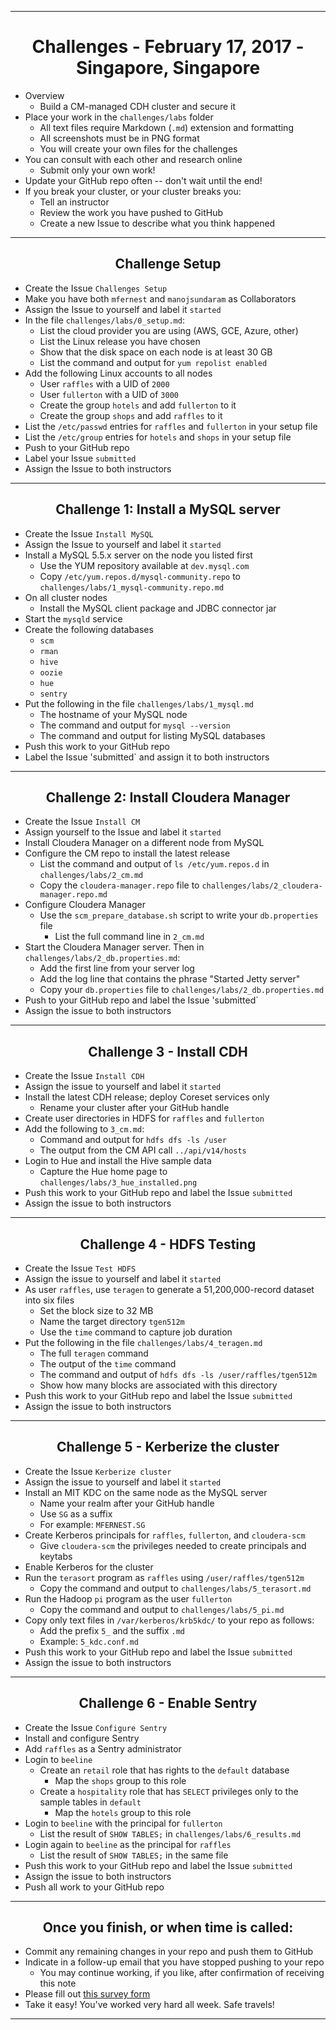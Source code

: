 <!-- CSS work goes here for the time being -->
<!-- set a:link text-decoration to none -->
<!-- set a:hover text-decoration to underline -->
<!-- http://forums.markdownpad.com/discussion/143/include-pdf-pagebreak-instructions-in-markdown/p1 -->

---
<div style="page-break-after: always;"></div>

# <center> Challenges - February 17, 2017 - Singapore, Singapore

* Overview
    * Build a CM-managed CDH cluster and secure it
* Place your work in the `challenges/labs` folder
    * All text files require  Markdown (`.md`) extension and formatting
    * All screenshots must be in PNG format
    * You will create your own files for the challenges
* You can consult with each other and research online
    * Submit only your own work!
* Update your GitHub repo often -- don't wait until the end!
* If you break your cluster, or your cluster breaks you:
    * Tell an instructor
    * Review the work you have pushed to GitHub
    * Create a new Issue to describe what you think happened

---
<div style="page-break-after: always;"></div>

## <center> Challenge Setup

* Create the Issue `Challenges Setup`
* Make you have both `mfernest` and `manojsundaram` as Collaborators
* Assign the Issue to yourself and label it `started`
* In the file `challenges/labs/0_setup.md`:
    * List the cloud provider you are using (AWS, GCE, Azure, other)
    * List the Linux release you have chosen 
    * Show that the disk space on each node is at least 30 GB
    * List the command and output for `yum repolist enabled` 
* Add the following Linux accounts to all nodes
    * User `raffles` with a UID of `2000`
    * User `fullerton` with a UID of `3000`
    * Create the group `hotels` and add `fullerton` to it
    * Create the group `shops` and add `raffles` to it
* List the `/etc/passwd` entries for `raffles` and `fullerton` in your setup file
* List the `/etc/group` entries for `hotels` and `shops` in your setup file
* Push to your GitHub repo
* Label your Issue `submitted` 
* Assign the Issue to both instructors

---
<div style="page-break-after: always;"></div>

## <center> Challenge 1: Install a MySQL server

* Create the Issue `Install MySQL`
* Assign the Issue to yourself and label it `started`
* Install a MySQL 5.5.x server on the node you listed first
    * Use the YUM repository available at `dev.mysql.com`
    * Copy `/etc/yum.repos.d/mysql-community.repo` to `challenges/labs/1_mysql-community.repo.md`
* On all cluster nodes
    * Install the MySQL client package and JDBC connector jar
* Start the `mysqld` service
* Create the following databases
    * `scm`
    * `rman`
    * `hive`
    * `oozie`
    * `hue`
    * `sentry`
* Put the following in the file `challenges/labs/1_mysql.md`
    * The hostname of your MySQL node 
    * The command and output for `mysql --version`
    * The command and output for listing MySQL databases 
* Push this work to your GitHub repo
* Label the Issue 'submitted` and assign it to both instructors

---
<div style="page-break-after: always;"></div>

## <center> Challenge 2: Install Cloudera Manager

* Create the Issue `Install CM`
* Assign yourself to the Issue and label it `started`
* Install Cloudera Manager on a different node from MySQL
* Configure the CM repo to install the latest release
  * List the command and output of `ls /etc/yum.repos.d` in `challenges/labs/2_cm.md`
  * Copy the `cloudera-manager.repo` file to `challenges/labs/2_cloudera-manager.repo.md`
* Configure Cloudera Manager
  * Use the `scm_prepare_database.sh` script to write your `db.properties` file 
    * List the full command line in `2_cm.md`
* Start the Cloudera Manager server. Then in `challenges/labs/2_db.properties.md`:
  * Add the first line from your server log
  * Add the log line that contains the phrase "Started Jetty server"
  * Copy your `db.properties` file to `challenges/labs/2_db.properties.md`
* Push to your GitHub repo and label the Issue 'submitted`
* Assign the issue to both instructors

---
<div style="page-break-after: always;"></div>

## <center> Challenge 3 - Install CDH

* Create the Issue `Install CDH`
* Assign the issue to yourself and label it `started`
* Install the latest CDH release; deploy Coreset services only
  * Rename your cluster after your GitHub handle
* Create user directories in HDFS for `raffles` and `fullerton`
* Add the following to `3_cm.md`:
    * Command and output for `hdfs dfs -ls /user`
    * The output from the CM API call `../api/v14/hosts` 
* Login to Hue and install the Hive sample data
    * Capture the Hue home page to `challenges/labs/3_hue_installed.png`
* Push this work to your GitHub repo and label the Issue `submitted`
* Assign the issue to both instructors

---
<div style="page-break-after: always;"></div>

## <center> Challenge 4 - HDFS Testing

* Create the Issue `Test HDFS`
* Assign the issue to yourself and label it `started`
* As user `raffles`, use `teragen` to generate a 51,200,000-record dataset into six files
    * Set the block size to 32 MB
    * Name the target directory `tgen512m`
    * Use the `time` command to capture job duration
* Put the following in the file `challenges/labs/4_teragen.md`
    * The full `teragen` command 
    * The output of the `time` command
    * The command and output of `hdfs dfs -ls /user/raffles/tgen512m`
    * Show how many blocks are associated with this directory
* Push this work to your GitHub repo and label the Issue `submitted`
* Assign the issue to both instructors

---
<div style="page-break-after: always;"></div>

## <center> Challenge 5 - Kerberize the cluster

* Create the Issue `Kerberize cluster`
* Assign the issue to yourself and label it `started`
* Install an MIT KDC on the same node as the MySQL server
  * Name your realm after your GitHub handle
  * Use `SG` as a suffix
  * For example: `MFERNEST.SG`
* Create Kerberos principals for `raffles`, `fullerton`, and `cloudera-scm`
  * Give `cloudera-scm` the privileges needed to create principals and keytabs
* Enable Kerberos for the cluster
* Run the `terasort` program as `raffles` using `/user/raffles/tgen512m`
  * Copy the command and output to `challenges/labs/5_terasort.md`
* Run the Hadoop `pi` program as the user `fullerton`
  * Copy the command and output to `challenges/labs/5_pi.md`
*  Copy only text files in `/var/kerberos/krb5kdc/` to your repo as follows:
    * Add the prefix `5_` and the suffix `.md` 
    * Example: `5_kdc.conf.md`
* Push this work to your GitHub repo and label the Issue `submitted`
* Assign the issue to both instructors

---
<div style="page-break-after: always;"></div>

## <center> Challenge 6 - Enable Sentry 

* Create the Issue `Configure Sentry`
* Install and configure Sentry
* Add `raffles` as a Sentry administrator
* Login to `beeline`
  * Create an `retail` role that has rights to the `default` database
    * Map the `shops` group to this role
  * Create a `hospitality` role that has `SELECT` privileges only to the sample tables in `default`
    * Map the `hotels` group to this role
* Login to `beeline` with the principal for `fullerton`
  * List the result of `SHOW TABLES;` in `challenges/labs/6_results.md`
* Login again to `beeline` as the principal for `raffles`
  * List the result of `SHOW TABLES;` in the same file
* Push this work to your GitHub repo and label the Issue `submitted`
* Assign the issue to both instructors
* Push all work to your GitHub repo

---
<div style="page-break-after: always;"></div>

## <center> Once you finish, or when time is called:

* Commit any remaining changes in your repo and push them to GitHub
* Indicate in a follow-up email that you have stopped pushing to your repo
  * You may continue working, if you like, after confirmation of receiving this note
* Please fill out [this survey form](https://goo.gl/forms/pmHeHx03zRu3cnlc2)
* Take it easy! You've worked very hard all week. Safe travels!

---
<div style="page-break-after: always;"></div>
